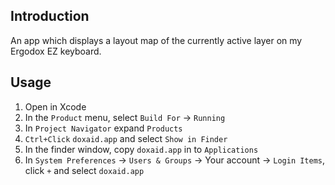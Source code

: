 ## Introduction

An app which displays a layout map of the currently active layer on my Ergodox EZ keyboard.

## Usage

1. Open in Xcode
1. In the `Product` menu, select `Build For` -> `Running` 
1. In `Project Navigator` expand `Products`
1. `Ctrl+Click` `doxaid.app` and select `Show in Finder`
1. In the finder window, copy `doxaid.app` in to `Applications`
1. In `System Preferences` -> `Users & Groups` -> Your account -> `Login Items`, click `+` and select `doxaid.app`
